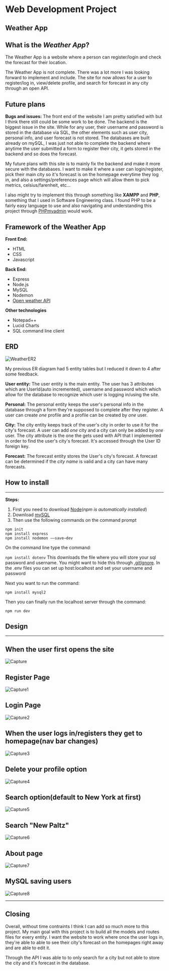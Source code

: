 # Web Development Project
## **Weather App**

## What is the *Weather App*?

The Weather App is a website where a person can register/login and check the forecast for their location.

The Weather App is not complete. There was a lot more I was looking forward to implement and include. The site for
now allows for a user to register/log in, view/delete profile, and search for forecast in any city through an open API. 

## Future plans
__Bugs and issues:__ The front end of the website I am pretty satisfied with but I think there still could be some work 
to be done. The backend is the biggest issue in the site. While for any user, their username and password is stored in the
database via SQL, the other elements such as user city, personal info, and user forecast is not stored. The databases are built already on mySQL, 
I was just not able to complete the backend where anytime the user submitted a form to register their city, it gets stored in the backend and so does 
the forecast. 

My future plans with this site is to mainly fix the backend and make it more secure with the databases. I want to make it where a user can login/register, pick 
their main city so it's forecast is on the homepage everytime they log in, and also a settings/preferences page which will allow them to pick metrics, celsius/farenheit, etc... 

I also might try to implement this through something like __XAMPP__ and __PHP__, something that I used in Software Engineering class. I found PHP to be a fairly easy language to use and also navigating and understanding this project through [PHPmyadmin](https://www.phpmyadmin.net/) would work.

## Framework of the Weather App
**Front End:**
* HTML
* CSS
* Javascript

**Back End:**
* Express
* Node.js
* MySQL
* Nodemon
* [Open weather API](https://openweathermap.org/api)

**Other technologies**
* Notepad++
* Lucid Charts
* SQL command line client

## ERD
![WeatherER2](https://user-images.githubusercontent.com/76795557/168940143-3efdc15d-9f98-45e2-a79e-25973a5ccebd.png)

My previous ER diagram had 5 entity tables but I reduced it down to 4 after some feedback.

__User entity:__ The user entity is the main entity. The user has 3 attributes which are UserId(auto incremented), username and password which which allow for the database to recognize which user is logging in/using the site.

__Personal:__ The personal entity keeps the user's personal info in the database through a form they're supposed to complete after they register. A user can create *one* profile and a profile can be created by *one* user. 

__City:__ The city entity keeps track of the user's city in order to use it for the city's forecast. A user can add *one* city and a city can only be added by *one* user. The city attribute is the one the gets used with API that I implemented in order to find the user's city's forecast. It's accessed through the User ID foreign key.

__Forecast:__ The forecast entity stores the User's city's forecast. A forecast can be determined if the *city name* is valid and a city can have many forecasts. 

## How to install
---
__Steps:__
1. First you need to download [Node](https://nodejs.org/en/download/)(*npm is automatically installed*)
2. Download [mySQL](https://www.mysql.com/downloads/)
3. Then use the following commands on the command prompt

```
npm init
npm install express
npm install nodemon ——save—dev
```

On the command line type the command:

`npm install dotenv`
This downloads the file where you will store your sql password and username. You might want to hide this through [.gitIgnore](https://www.toptal.com/developers/gitignore). In the .env files you can set up host:localhost and set your username and password

Next you want to run the command:

`npm install mysql2`

Then you can finally run the localhost server through the command:

`npm run dev`

## Design
---

## When the user first opens the site
![Capture](https://user-images.githubusercontent.com/76795557/168945765-241e6eb4-50fa-4b8b-aaa3-5e5d3bb630ea.PNG)

## Register Page
![Capture1](https://user-images.githubusercontent.com/76795557/168946194-5fbd7adf-92aa-44f6-882e-7e92c95ade10.PNG)

## Login Page
![Capture2](https://user-images.githubusercontent.com/76795557/168946354-580e6654-cc42-485e-810d-f9e8dab9f48c.PNG)

## When the user logs in/registers they get to homepage(nav bar changes)
![Capture3](https://user-images.githubusercontent.com/76795557/168946543-2ed6bbfa-a087-4ce0-b717-46e31f39bb56.PNG)

## Delete your profile option
![Capture4](https://user-images.githubusercontent.com/76795557/168947309-1f7baeca-e729-4ab0-a740-00ee1d628217.PNG)

## Search option(default to New York at first)
![Capture5](https://user-images.githubusercontent.com/76795557/168947551-86bb2f9a-e009-4b15-83ab-b41ac566e9b8.PNG)

## Search "New Paltz"
![Capture6](https://user-images.githubusercontent.com/76795557/168947616-404191e3-b979-4c30-89c3-1ac0472b4819.PNG)

## About page
![Capture7](https://user-images.githubusercontent.com/76795557/168947919-c74ab4cc-1e6d-4f64-bd9a-f2fb52eec279.PNG)

## MySQL saving users
![Capture8](https://user-images.githubusercontent.com/76795557/168948352-5745b183-367d-4395-a3db-302988165e9f.PNG)

---
## Closing
Overall, without time contraints I think I can add so much more to this project. My main goal with this project is to build all the models and routes files for every entity. I want the website to work where once the user logs in, they're able to able to see their city's forecast on the homepages right away and are able to edit it.

Through the API I was able to to only search for a city but not able to store the city and it's forecast in the database. 







